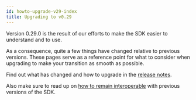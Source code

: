 ```yaml
---
id: howto-upgrade-v29-index
title: Upgrading to v0.29
---
```


Version 0.29.0 is the result of our efforts to make the SDK easier to understand and to use.

As a consequence, quite a few things have changed relative to previous versions.
These pages serve as a reference point for what to consider when upgrading to make your transition as smooth as possible.

Find out what has changed and how to upgrade in the [release notes](https://github.com/KILTprotocol/sdk-js/releases/tag/0.29.0).

Also make sure to read up on [how to remain interoperable](./01_backwards_compatibility.md) with previous versions of the SDK.
